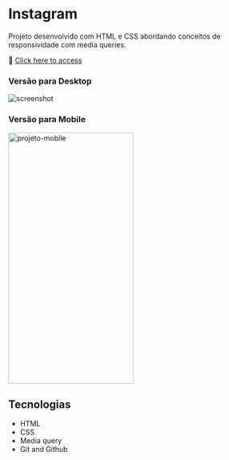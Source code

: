 # Instagram

Projeto desenvolvido com HTML e CSS abordando conceitos de responsividade 
com media queries.

🔗 [Click here to access](https://n4ju15.github.io/home-instagram/)

### Versão para Desktop

![screenshot](./assets/)

### Versão para Mobile

<div>
    <img width="250px" height="500px" title="projeto-mobile" src="./assets/"/>
</div>

## Tecnologias

- HTML
- CSS
- Media query
- Git and Github
